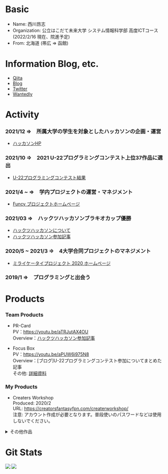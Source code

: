 # Basic
- Name: 西川昂志
- Organization: 公立はこだて未来大学 システム情報科学部 高度ICTコース(2022/2/16 現在、院進予定)
- From: 北海道 (帯広 => 函館)

# Information Blog, etc.
- [Qiita](https://qiita.com/takashinishikawapub/)
- [Blog](https://creatorsfantasyfpn.com/tech_study/)
- [Twitter](https://twitter.com/takashi54461358/)
- [Wantedly](https://www.wantedly.com/id/takashi_nishikawa_24/)

# Activity
### 2021/12 =>　所属大学の学生を対象としたハッカソンの企画・運営
- [ハッカソンHP](https://sites.google.com/view/smile-hackathon "Smile Hackathon Page")

### 2021/10 =>　2021 U-22プログラミングコンテスト上位37作品に選出
- [U-22プログラミングコンテスト結果](https://u22procon.com/report/ "U-22 Programming Contest Page")

### 2021/4 ~ =>　学内プロジェクトの運営・マネジメント
- [Funcy プロジェクトホームページ](https://sites.google.com/view/funcyict/%E3%83%9B%E3%83%BC%E3%83%A0 "Funcy プロジェクトホームページ")

### 2021/03 =>　ハックツハッカソンブラキオカップ優勝
- [ハックツハッカソンについて](https://cup.hackz.team/brachio/ "Hacks Hackathon Page")
- [ハックツハッカソン参加記事](https://creatorsfantasyfpn.com/tech_study/2021/03/19/%e3%83%8f%e3%83%83%e3%82%ab%e3%82%bd%e3%83%b3%e3%81%a7%e5%84%aa%e5%8b%9d%e3%81%97%e3%81%a6%e3%81%8d%e3%81%9f%e8%a9%b1/ "My Learn By Hackathon")

### 2020/5 ~ 2021/3 =>　4大学合同プロジェクトのマネジメント
- [ミライケータイプロジェクト 2020 ホームページ](https://sites.google.com/view/miraikeitai2020/%E3%83%9B%E3%83%BC%E3%83%A0 "ミライケータイプロジェクト 2020 ホームページ")

### 2019/1 =>　プログラミングと出会う

# Products
### Team Products

- PR-Card<br/>
PV：https://youtu.be/aTRJutAX4OU<br/>
Overview：[ハックツハッカソン参加記事](https://creatorsfantasyfpn.com/tech_study/2021/03/19/%e3%83%8f%e3%83%83%e3%82%ab%e3%82%bd%e3%83%b3%e3%81%a7%e5%84%aa%e5%8b%9d%e3%81%97%e3%81%a6%e3%81%8d%e3%81%9f%e8%a9%b1/ "My Learn By Hackathon")<br/>

- Focus Box<br/>
PV：https://youtu.be/aPUW6i975N8<br/>
Overview：[ブログ]U-22プログラミングコンテスト参加についてまとめた記事<br/>
その他: [詳細資料](https://docs.google.com/document/d/1swD0VkZdSIeA8Z4DxtYOLiX4VxEL8cL3ag2XqhtaxKA/edit?usp=sharing)

### My Products
- Creaters Workshop<br/>
Produced: 2020/2<br/>
URL: https://creatorsfantasyfpn.com/createrworkshop/<br/>
注意: アカウント作成が必要となります。普段使いのパスワードなどは使用しないでください。

<details>
<summary>その他作品</summary><div>

### Team Products
- [funput: GitHub](https://github.com/ICT-FUNney/team2-funput-Client2020)

### My Products
- [fun-uploader: URL](https://fun-uploader.web.app/)
- [Plase Place: GitHub](https://github.com/takatakunishi/PrasePlace)
</div>
</details>

# Git Stats
<a href="https://github.com/anuraghazra/github-readme-stats">
  <img align="left" src="https://github-readme-stats.vercel.app/api?username=takatakunishi&count_private=true&show_icons=true" />
</a>
<a href="https://github.com/anuraghazra/github-readme-stats">
  <img align="left" src="https://github-readme-stats.vercel.app/api/top-langs/?username=takatakunishi&hide=TeX,CSS,HTML&langs_count=10" />
</a>